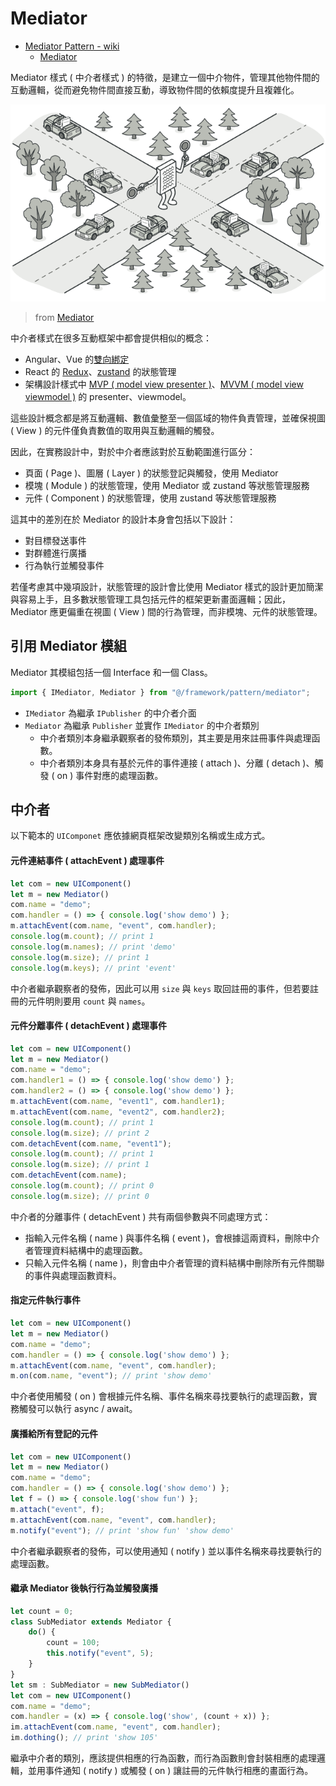 # Mediator

+ [Mediator Pattern - wiki](https://en.wikipedia.org/wiki/Mediator_pattern)
    - [Mediator](https://refactoring.guru/design-patterns/mediator)

Mediator 樣式 ( 中介者樣式 ) 的特徵，是建立一個中介物件，管理其他物件間的互動邏輯，從而避免物件間直接互動，導致物件間的依賴度提升且複雜化。

![](./concept.png)
> from [Mediator](https://refactoring.guru/design-patterns/mediator)


中介者樣式在很多互動框架中都會提供相似的概念：

+ Angular、Vue 的[雙向綁定](https://angular.dev/guide/templates/two-way-binding)
+ React 的 [Redux](https://redux.js.org/introduction/getting-started)、[zustand](https://zustand.docs.pmnd.rs/getting-started/introduction) 的狀態管理
+ 架構設計樣式中 [MVP ( model view presenter )](https://en.wikipedia.org/wiki/Model%E2%80%93view%E2%80%93presenter)、[MVVM ( model view viewmodel )](https://en.wikipedia.org/wiki/Model%E2%80%93view%E2%80%93viewmodel) 的 presenter、viewmodel。

這些設計概念都是將互動邏輯、數值彙整至一個區域的物件負責管理，並確保視圖 ( View ) 的元件僅負責數值的取用與互動邏輯的觸發。

因此，在實務設計中，對於中介者應該對於互動範圍進行區分：

+ 頁面 ( Page )、圖層 ( Layer ) 的狀態登記與觸發，使用 Mediator
+ 模塊 ( Module ) 的狀態管理，使用 Mediator 或 zustand 等狀態管理服務
+ 元件 ( Component ) 的狀態管理，使用 zustand 等狀態管理服務

這其中的差別在於 Mediator 的設計本身會包括以下設計：

+ 對目標發送事件
+ 對群體進行廣播
+ 行為執行並觸發事件

若僅考慮其中幾項設計，狀態管理的設計會比使用 Mediator 樣式的設計更加簡潔與容易上手，且多數狀態管理工具包括元件的框架更新畫面邏輯；因此，Mediator 應更偏重在視圖 ( View ) 間的行為管理，而非模塊、元件的狀態管理。

## 引用 Mediator 模組

Mediator 其模組包括一個 Interface 和一個 Class。

```js
import { IMediator, Mediator } from "@/framework/pattern/mediator";
```

+ ```IMediator``` 為繼承 ```IPublisher``` 的中介者介面
+ ```Mediator``` 為繼承 ```Publisher``` 並實作 ```IMediator``` 的中介者類別
    - 中介者類別本身繼承觀察者的發佈類別，其主要是用來註冊事件與處理函數。
    - 中介者類別本身具有基於元件的事件連接 ( attach )、分離 ( detach )、觸發 ( on ) 事件對應的處理函數。

## 中介者

以下範本的 ```UIComponet``` 應依據網頁框架改變類別名稱或生成方式。

#### 元件連結事件 ( attachEvent ) 處理事件

```js
let com = new UIComponent()
let m = new Mediator()
com.name = "demo";
com.handler = () => { console.log('show demo') };
m.attachEvent(com.name, "event", com.handler);
console.log(m.count); // print 1
console.log(m.names); // print 'demo'
console.log(m.size); // print 1
console.log(m.keys); // print 'event'
```

中介者繼承觀察者的發佈，因此可以用 ```size``` 與 ```keys``` 取回註冊的事件，但若要註冊的元件明則要用 ```count``` 與 ```names```。

#### 元件分離事件 ( detachEvent ) 處理事件

```js
let com = new UIComponent()
let m = new Mediator()
com.name = "demo";
com.handler1 = () => { console.log('show demo') };
com.handler2 = () => { console.log('show demo') };
m.attachEvent(com.name, "event1", com.handler1);
m.attachEvent(com.name, "event2", com.handler2);
console.log(m.count); // print 1
console.log(m.size); // print 2
com.detachEvent(com.name, "event1");
console.log(m.count); // print 1
console.log(m.size); // print 1
com.detachEvent(com.name);
console.log(m.count); // print 0
console.log(m.size); // print 0
```

中介者的分離事件 ( detachEvent ) 共有兩個參數與不同處理方式：

+ 指輸入元件名稱 ( name ) 與事件名稱 ( event )，會根據這兩資料，刪除中介者管理資料結構中的處理函數。
+ 只輸入元件名稱 ( name )，則會由中介者管理的資料結構中刪除所有元件關聯的事件與處理函數資料。

#### 指定元件執行事件

```js
let com = new UIComponent()
let m = new Mediator()
com.name = "demo";
com.handler = () => { console.log('show demo') };
m.attachEvent(com.name, "event", com.handler);
m.on(com.name, "event"); // print 'show demo'
```

中介者使用觸發 ( on ) 會根據元件名稱、事件名稱來尋找要執行的處理函數，實務觸發可以執行 async / await。

#### 廣播給所有登記的元件

```js
let com = new UIComponent()
let m = new Mediator()
com.name = "demo";
com.handler = () => { console.log('show demo') };
let f = () => { console.log('show fun') };
m.attach("event", f);
m.attachEvent(com.name, "event", com.handler);
m.notify("event"); // print 'show fun' 'show demo'
```

中介者繼承觀察者的發佈，可以使用通知 ( notify ) 並以事件名稱來尋找要執行的處理函數。

#### 繼承 Mediator 後執行行為並觸發廣播

```js
let count = 0;
class SubMediator extends Mediator {
    do() {
        count = 100;
        this.notify("event", 5);
    }
}
let sm : SubMediator = new SubMediator()
let com = new UIComponent()
com.name = "demo";
com.handler = (x) => { console.log('show', (count + x)) };
im.attachEvent(com.name, "event", com.handler);
im.dothing(); // print 'show 105'
```

繼承中介者的類別，應該提供相應的行為函數，而行為函數則會封裝相應的處理邏輯，並用事件通知 ( notify ) 或觸發 ( on ) 讓註冊的元件執行相應的畫面行為。
